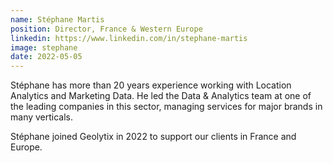 ```yaml
---
name: Stéphane Martis
position: Director, France & Western Europe
linkedin: https://www.linkedin.com/in/stephane-martis
image: stephane
date: 2022-05-05
---
```


Stéphane has more than 20 years experience working with Location Analytics and Marketing Data.
He led the Data & Analytics team at one of the leading companies in this sector, managing services for major brands in many verticals.

Stéphane joined Geolytix in 2022 to support our clients in France and Europe.